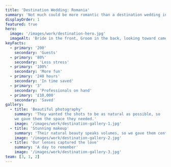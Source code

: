 ```yaml
---
title: 'Destination Wedding: Romania'
summary: 'Not much could be more romantic than a destination wedding in Europe, a continent full of history, including the location of some of the greatest love stories of all time.'
displayOrder: 1
featured: true
hero:
  image: '/images/work/destination-hero.jpg'
  imageAlt: 'Bride in the front, Groom in the back, looking toward camera.'
keyFacts:
  - primary: '200'
    secondary: 'Guests'
  - primary: '80%'
    secondary: 'Less stress'
  - primary: '100%'
    secondary: 'More fun'
  - primary: '240 hours'
    secondary: 'In time saved'
  - primary: '3'
    secondary: 'Professionals on hand'
  - primary: '£10,000'
    secondary: 'Saved'
gallery:
  - title: 'Beautiful photography'
    summary: 'They wanted the shots to be as natural as possible, so
    we gave them the space they needed.'
    image: '/images/work/destination-gallery-1.jpg'
  - title: 'Stunning makeup'
    summary: 'Their natural beauty speaks volumes, so we gave them centre stage.'
    image: '/images/work/destination-gallery-2.jpg'
  - title: 'Our lenses captured the love'
    summary: 'A day to remember'
    image: '/images/work/destination-gallery-3.jpg'
team: [3, 1, 2]
---
```

